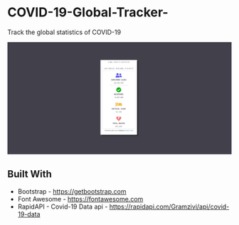 # COVID-19-Global-Tracker-
Track the global statistics of COVID-19

<img src="preview_img.jpg">

## Built With 
- Bootstrap - https://getbootstrap.com
- Font Awesome - https://fontawesome.com
- RapidAPI - Covid-19 Data api - https://rapidapi.com/Gramzivi/api/covid-19-data
